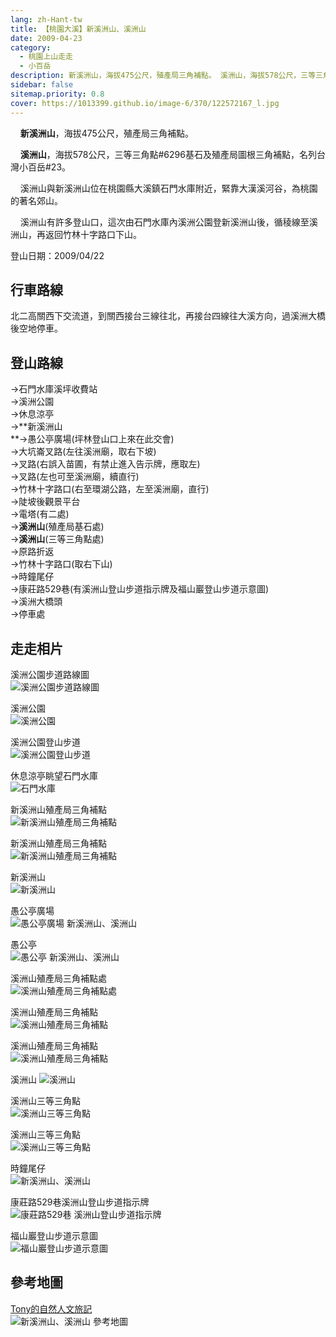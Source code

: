 ```yaml
---
lang: zh-Hant-tw
title: 【桃園大溪】新溪洲山、溪洲山
date: 2009-04-23
category: 
  - 桃園上山走走
  - 小百岳
description: 新溪洲山，海拔475公尺，殖產局三角補點。 溪洲山，海拔578公尺，三等三角點#6296基石及殖產局圖根三角補點，名列台灣小百岳#23。 溪洲山與新溪洲山位在桃園縣大溪鎮石門水庫附近，緊靠大漢溪河谷，為桃園的著名郊山。 溪洲山有許多登山口，這次由石門水庫內溪洲公園登新溪洲山後，循稜線至溪洲山，再返回竹林十字路口下山。
sidebar: false
sitemap.priority: 0.8
cover: https://1013399.github.io/image-6/370/122572167_l.jpg
---
```


    **新溪洲山**，海拔475公尺，殖產局三角補點。 

    **溪洲山**，海拔578公尺，三等三角點#6296基石及殖產局圖根三角補點，名列台灣小百岳#23。 

    溪洲山與新溪洲山位在桃園縣大溪鎮石門水庫附近，緊靠大漢溪河谷，為桃園的著名郊山。  

<!-- more -->

    溪洲山有許多登山口，這次由石門水庫內溪洲公園登新溪洲山後，循稜線至溪洲山，再返回竹林十字路口下山。


登山日期：2009/04/22

## 行車路線
北二高關西下交流道，到關西接台三線往北，再接台四線往大溪方向，過溪洲大橋後空地停車。

## 登山路線
→石門水庫溪坪收費站  
→溪洲公園  
→休息涼亭  
→**新溪洲山  
**→愚公亭廣場(坪林登山口上來在此交會)  
→大坑崙叉路(左往溪洲廟，取右下坡)  
→叉路(右誤入苗圃，有禁止進入告示牌，應取左)  
→叉路(左也可至溪洲廟，續直行)  
→竹林十字路口(右至環湖公路，左至溪洲廟，直行)  
→陡坡後觀景平台  
→電塔(有二處)  
→**溪洲山**(殖產局基石處)  
→**溪洲山**(三等三角點處)  
→原路折返  
→竹林十字路口(取右下山)  
→時鐘尾仔  
→康莊路529巷(有溪洲山登山步道指示牌及福山巖登山步道示意圖)  
→溪洲大橋頭  
→停車處

## 走走相片
溪洲公園步道路線圖  
![溪洲公園步道路線圖](https://1013399.github.io/image-6/370/122572129_l.jpg)

溪洲公園  
![溪洲公園](https://1013399.github.io/image-6/370/122572134_l.jpg)

溪洲公園登山步道  
![溪洲公園登山步道](https://1013399.github.io/image-6/370/122572167_l.jpg)

休息涼亭眺望石門水庫  
![石門水庫](https://1013399.github.io/image-6/370/122572171_l.jpg)

新溪洲山殖產局三角補點  
![新溪洲山殖產局三角補點](https://1013399.github.io/image-6/370/122572222_l.jpg)

新溪洲山殖產局三角補點  
![新溪洲山殖產局三角補點](https://1013399.github.io/image-6/370/122572228_l.jpg)

新溪洲山  
![新溪洲山](https://1013399.github.io/image-6/370/122572235_l.jpg)

愚公亭廣場  
![愚公亭廣場 新溪洲山、溪洲山](https://1013399.github.io/image-6/370/122572267_l.jpg)

愚公亭  
![愚公亭 新溪洲山、溪洲山](https://1013399.github.io/image-6/370/122572272_l.jpg)

溪洲山殖產局三角補點處  
![溪洲山殖產局三角補點處](https://1013399.github.io/image-6/370/122572275_l.jpg)

溪洲山殖產局三角補點  
![溪洲山殖產局三角補點](https://1013399.github.io/image-6/370/122572297_l.jpg)

溪洲山殖產局三角補點  
![溪洲山殖產局三角補點](https://1013399.github.io/image-6/370/122572300_l.jpg)

溪洲山
![溪洲山](https://1013399.github.io/image-6/370/122572397_l.jpg)

溪洲山三等三角點  
![溪洲山三等三角點](https://1013399.github.io/image-6/370/122572352_l.jpg)

溪洲山三等三角點  
![溪洲山三等三角點](https://1013399.github.io/image-6/370/122572359_l.jpg)

時鐘尾仔  
![新溪洲山、溪洲山](https://1013399.github.io/image-6/370/122572431_l.jpg)

康莊路529巷溪洲山登山步道指示牌  
![康莊路529巷 溪洲山登山步道指示牌](https://1013399.github.io/image-6/370/122572435_l.jpg)

福山巖登山步道示意圖  
![福山巖登山步道示意圖](https://1013399.github.io/image-6/370/122572464_l.jpg)

## 參考地圖
[Tony的自然人文旅記](http://www.tonyhuang39.com/tony0451/tony0451.html)  
![新溪洲山、溪洲山 參考地圖](https://1013399.github.io/image-6/370/122572508_l.jpg)